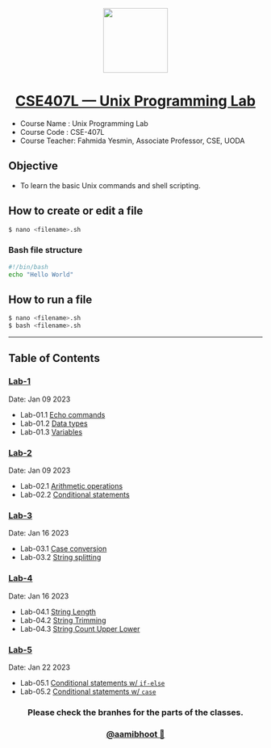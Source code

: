 <p align="center">
  <a href="[Aami Bhoot](https://github.com/aamibhoot)">
    <img src="https://avatars.githubusercontent.com/u/114091226?s=1000" height="128">
    <h1 align="center">CSE407L — Unix Programming Lab</h1>
 </h1>
  </a>
</p>

- Course Name : Unix Programming Lab
- Course Code : CSE-407L
- Course Teacher:
  Fahmida Yesmin,
  Associate Professor, CSE, UODA

## Objective

- To learn the basic Unix commands and shell scripting.

## How to create or edit a file

```bash
$ nano <filename>.sh
```

### Bash file structure

```bash
#!/bin/bash
echo "Hello World"
```

## How to run a file

```bash
$ nano <filename>.sh
$ bash <filename>.sh
```
---
## Table of Contents

### [Lab-1](/Lab-1/)
Date: Jan 09 2023
- Lab-01.1 [Echo commands](/Lab-1/lec01.1_echo.sh)
- Lab-01.2 [Data types](/Lab-1/lec01.2_data_types.sh)
- Lab-01.3 [Variables](/Lab-1/lec01.2_variables.sh)

### [Lab-2](/Lab-2/)
Date: Jan 09 2023
- Lab-02.1 [Arithmetic operations](/Lab-2/lec02.1_arithmetic_operations.sh)
- Lab-02.2 [Conditional statements](/Lab-2/lec02.2_conditional_statements.sh)

### [Lab-3](/Lab-3/)
Date: Jan 16 2023
- Lab-03.1 [Case conversion](/Lab-3/lab03.1_case_conversion.sh)
- Lab-03.2 [String splitting](/Lab-3/lab03.2_string_split.sh)

### [Lab-4](/Lab-4/)
Date: Jan 16 2023
- Lab-04.1 [String Length](/Lab-4/lab04.1_string_len.sh)
- Lab-04.2 [String Trimming](/Lab-4/lab04.2_string_trim.sh)
- Lab-04.3 [String Count Upper Lower](/Lab-4/lab04.3_count_upper_and_lower.sh)

### [Lab-5](/Lab-5/)
Date: Jan 22 2023
- Lab-05.1 [Conditional statements w/ `if-else`](/Lab-5/lab05.1_ifelse.sh)
- Lab-05.2 [Conditional statements w/ `case`](/Lab-5/lab05.2_case.sh)

<h3 align="center">
Please check the branhes for the parts of the classes.
</h3>

<h3 align="center">
   <a href="[Aami Bhoot](https://github.com/aamibhoot)">
    @aamibhoot 👻
    </a>
</h3>
